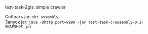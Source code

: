 test-task-2gis: simple crawler

Собрать jar: `sbt assembly`  
Запуск jar: `java -Dhttp.port=9999 -jar test-task-c-assembly-0.1-SNAPSHOT.jar`

